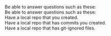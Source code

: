 <div id="revisionControl_what">
Be able to answer questions such as these:
  
<include src="../../book/revisionControl/what/q-essay-rcs-explain.md" />
</div>


<div id="revisionControl_repositories">
Be able to answer questions such as these:

<include src="../../book/revisionControl/repositories/q-essay-repo-definition.md" />
</div>


<div id="gitAndGithub_init">
Have a local repo that you created.
</div>


<div id="revisionControl_savingHistory">
Have a local repo that has commits you created.
</div>

<div id="gitAndGithub_ignore">
Have a local repo that has git-ignored files.
</div>

